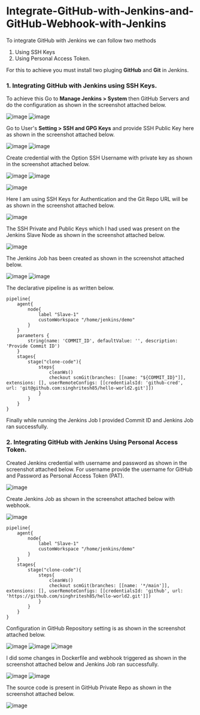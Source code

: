 # Integrate-GitHub-with-Jenkins-and-GitHub-Webhook-with-Jenkins

To integrate GitHub with Jenkins we can follow two methods

1. Using SSH Keys
2. Using Personal Access Token.

For this to achieve you must install two pluging **GitHub** and **Git** in Jenkins.

### 1. Integrating GitHub with Jenkins using SSH Keys.

To achieve this Go to **Manage Jenkins > System** then GitHub Servers and do the configuration as shown in the screenshot attached below.

![image](https://github.com/user-attachments/assets/e44ae6ce-6361-4e1e-97cb-af696b00ff43)
![image](https://github.com/user-attachments/assets/20d5812c-b213-4a70-a03d-a855b260ad46)

Go to User's **Setting > SSH and GPG Keys** and provide SSH Public Key here as shown in the screenshot attached below.

![image](https://github.com/user-attachments/assets/8b09d40a-ca21-4635-ad0e-59a3be1bbd09)
![image](https://github.com/user-attachments/assets/b778ae11-27ed-4368-8d56-9c1b893d710b)

Create credential with the Option SSH Username with private key as shown in the screenshot attached below.

![image](https://github.com/user-attachments/assets/5ccdd4f8-6a84-4f5d-a037-090795894c27)
![image](https://github.com/user-attachments/assets/8b32ecce-c3c0-48de-a0c5-b228005a68b7)

![image](https://github.com/user-attachments/assets/45d1df97-6994-44dd-8514-df5c1e6795e3)

Here I am using SSH Keys for Authentication and the Git Repo URL will be as shown in the screenshot attached below.

![image](https://github.com/user-attachments/assets/169bb6e8-41d9-44fd-ad6a-1933181c6f9f)

The SSH Private and Public Keys which I had used was present on the Jenkins Slave Node as shown in the screenshot attached below.

![image](https://github.com/user-attachments/assets/d786084d-21f5-4785-800b-1641bf37a812)

The Jenkins Job has been created as shown in the screenshot attached below.

![image](https://github.com/user-attachments/assets/bdc90020-aa30-4339-9ddb-6699be4a28e3)
![image](https://github.com/user-attachments/assets/8742a5f0-7db1-48b3-98bc-c09fab4b019a)

The declarative pipeline is as written below.

```
pipeline{
    agent{
        node{
            label "Slave-1"
            customWorkspace "/home/jenkins/demo"
        }
    }
    parameters { 
        string(name: 'COMMIT_ID', defaultValue: '', description: 'Provide Commit ID') 
    }
    stages{
        stage("clone-code"){
            steps{
                cleanWs()
                checkout scmGit(branches: [[name: "${COMMIT_ID}"]], extensions: [], userRemoteConfigs: [[credentialsId: 'github-cred', url: 'git@github.com:singhritesh85/hello-world2.git']])
            }
        }
    }
}
```

Finally while running the Jenkins Job I provided Commit ID and Jenkins Job ran successfully.

### 2. Integrating GitHub with Jenkins Using Personal Access Token.

Created Jenkins credential with username and password as shown in the screenshot attached below. For username provide the username for GitHub and Password as Personal Access Token (PAT).

![image](https://github.com/user-attachments/assets/c594f715-f531-4870-8edd-05cbd6670c80)

Create Jenkins Job as shown in the screenshot attached below with webhook.

![image](https://github.com/user-attachments/assets/bd545f68-ef44-47fd-9143-7b5893b49033)

```
pipeline{
    agent{
        node{
            label "Slave-1"
            customWorkspace "/home/jenkins/demo"
        }
    }
    stages{
        stage("clone-code"){
            steps{
                cleanWs()
                checkout scmGit(branches: [[name: '*/main']], extensions: [], userRemoteConfigs: [[credentialsId: 'github', url: 'https://github.com/singhritesh85/hello-world2.git']])
            }
        }
    }
}
```

Configuration in GitHub Repository setting is as shown in the screenshot attached below.

![image](https://github.com/user-attachments/assets/90e4cfd6-f7c8-4e86-8380-bcd88b386e7f)
![image](https://github.com/user-attachments/assets/2a003b37-0d4d-4220-afd3-55204ec49967)
![image](https://github.com/user-attachments/assets/a973969f-975c-477d-88b8-bee1d2c84d35)

I did some changes in Dockerfile and webhook triggered as shown in the screenshot attached below and Jenkins Job ran successfully. 

![image](https://github.com/user-attachments/assets/32b5dcb6-ca3e-4db7-8dc7-3ca8884797be)
![image](https://github.com/user-attachments/assets/91f08fd2-0970-4f1e-aab9-def8cc59419b)

The source code is present in GitHub Private Repo as shown in the screenshot attached below.

![image](https://github.com/user-attachments/assets/5f8d2760-4781-4f72-9c73-f4810f6a4f89)





